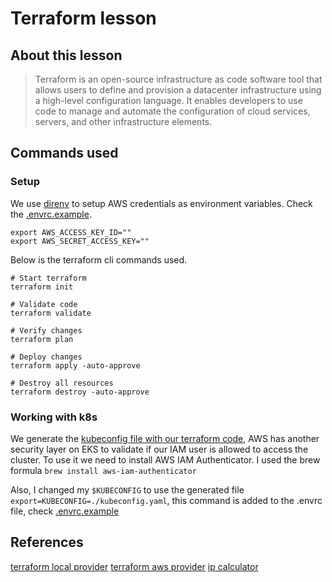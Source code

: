 # Terraform lesson

## About this lesson

> Terraform is an open-source infrastructure as code software tool that allows users to define and provision a datacenter infrastructure using a high-level configuration language. It enables developers to use code to manage and automate the configuration of cloud services, servers, and other infrastructure elements.

## Commands used

### Setup

We use [direnv](https://direnv.net/) to setup AWS credentials as environment variables. Check the [.envrc.example](.envrc.example).

```shell
export AWS_ACCESS_KEY_ID=""
export AWS_SECRET_ACCESS_KEY=""
```

Below is the terraform cli commands used.

```shell
# Start terraform
terraform init

# Validate code
terraform validate

# Verify changes
terraform plan

# Deploy changes
terraform apply -auto-approve

# Destroy all resources
terraform destroy -auto-approve
```

### Working with k8s

We generate the [kubeconfig file with our terraform code](output.tf), AWS has another security layer on EKS to validate if our IAM user is allowed to access the cluster. To use it we need to install AWS IAM Authenticator. I used the brew formula `brew install aws-iam-authenticator`

Also, I changed my `$KUBECONFIG` to use the generated file `export=KUBECONFIG=./kubeconfig.yaml`, this command is added to the .envrc file, check [.envrc.example](.envrc.example)

## References

[terraform local provider](https://registry.terraform.io/providers/hashicorp/local/latest)
[terraform aws provider](https://registry.terraform.io/providers/hashicorp/aws/latest/docs)
[ip calculator](https://jodies.de/ipcalc)